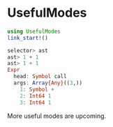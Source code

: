 # UsefulModes

```julia
using UsefulModes
link_start!()

selector> ast
ast> 1 + 1
ast> 1 + 1
Expr
  head: Symbol call
  args: Array{Any}((3,))
    1: Symbol +
    2: Int64 1
    3: Int64 1
```

More useful modes are upcoming.
